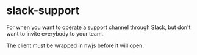 # slack-support
For when you want to operate a support channel through Slack, but don't want to invite everybody to your team. 

The client must be wrapped in nwjs before it will open. 
